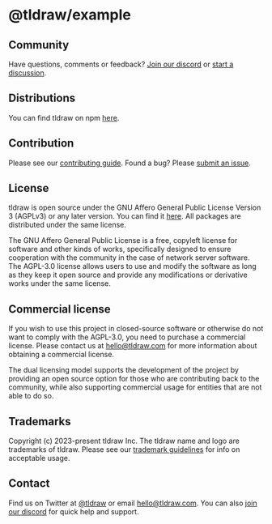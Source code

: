 # @tldraw/example

## Community

Have questions, comments or feedback? [Join our discord](https://discord.gg/rhsyWMUJxd) or [start a discussion](https://github.com/tldraw/tldraw/discussions/new).

## Distributions

You can find tldraw on npm [here](https://www.npmjs.com/package/@tldraw/tldraw?activeTab=versions).

## Contribution

Please see our [contributing guide](https://github.com/tldraw/tldraw/blob/main/CONTRIBUTING.md). Found a bug? Please [submit an issue](https://github.com/tldraw/tldraw/issues/new).

## License

tldraw is open source under the GNU Affero General Public License Version 3 (AGPLv3) or any later version. You can find it [here](https://github.com/tldraw/tldraw/blob/master/LICENSE.md). All packages are distributed under the same license.

The GNU Affero General Public License is a free, copyleft license for software and other kinds of works, specifically designed to ensure cooperation with the community in the case of network server software. The AGPL-3.0 license allows users to use and modify the software as long as they keep it open source and provide any modifications or derivative works under the same license.

## Commercial license

If you wish to use this project in closed-source software or otherwise do not want to comply with the AGPL-3.0, you need to purchase a commercial license. Please contact us at [hello@tldraw.com](mailto:hello@tldraw.com) for more information about obtaining a commercial license.

The dual licensing model supports the development of the project by providing an open source option for those who are contributing back to the community, while also supporting commercial usage for entities that are not able to do so.

## Trademarks

Copyright (c) 2023-present tldraw Inc. The tldraw name and logo are trademarks of tldraw. Please see our [trademark guidelines](https://github.com/tldraw/tldraw/blob/main/TRANDEMARKS.md) for info on acceptable usage.

## Contact

Find us on Twitter at [@tldraw](https://twitter.com/tldraw) or email [hello@tldraw.com](mailto://hello@tldraw.com). You can also [join our discord](https://discord.gg/rhsyWMUJxd) for quick help and support.
